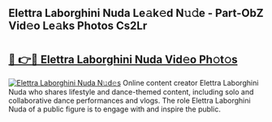## Elettra Laborghini Nuda Le𝚊k𝚎d N𝚞𝚍e - Part-ObZ Vid𝚎o Le𝚊ks Photos Cs2Lr

# <h2><a href="http://fbev4cm.evod.top/?m=Elettra+Laborghini+Nuda">🔗 👉🔴 Elettra Laborghini Nuda Vid𝚎o Ph𝚘t𝚘s</a></h2>

[![Elettra Laborghini Nuda N𝚞d𝚎s](https://i.imgur.com/8V9OHl7.gif)](http://fbev4cm.evod.top/?m=Elettra+Laborghini+Nuda)
Online content creator Elettra Laborghini Nuda who shares lifestyle and dance-themed content, including solo and collaborative dance performances and vlogs. The role Elettra Laborghini Nuda of a public figure is to engage with and inspire the public. 
